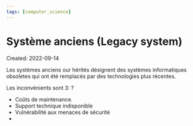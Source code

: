 ```yaml
---
tags: [computer_science] 
---
```

# Système anciens (Legacy system)
Created: 2022-09-14

Les systèmes anciens our hérités désignent des systèmes informatiques obsoletes qui ont été remplacés par des technologies plus récentes.

Les inconvénients sont 3:
?
- Coûts de maintenance.
- Support technique indisponible
- Vulnérabilité aux menaces de sécurité
- 
